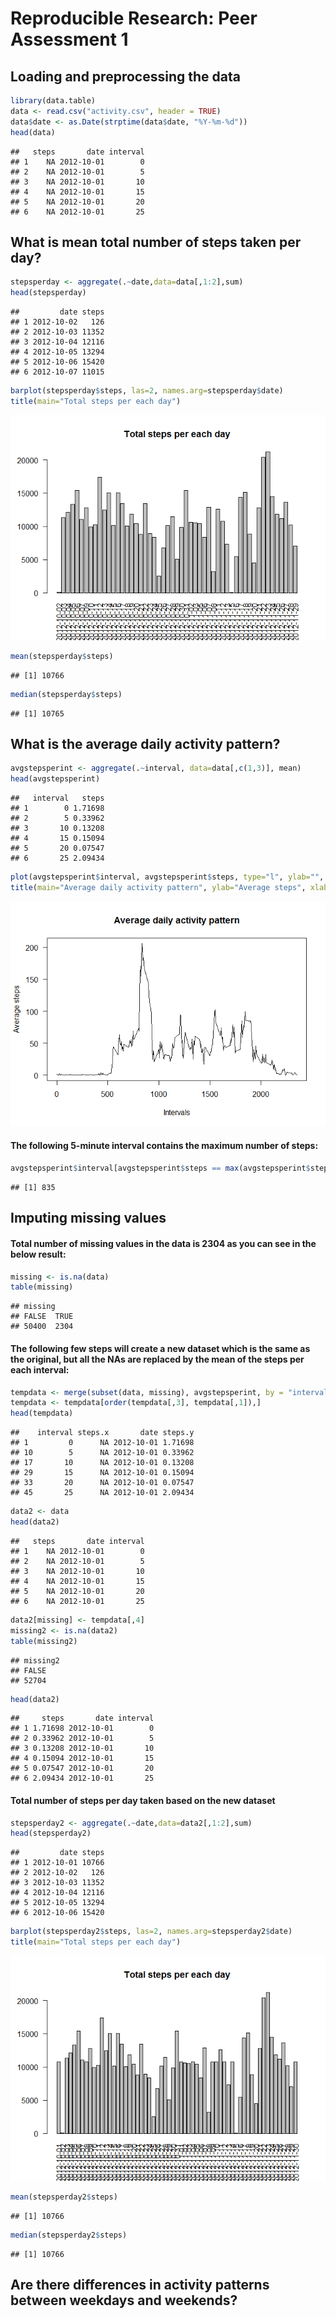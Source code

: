 # Reproducible Research: Peer Assessment 1


## Loading and preprocessing the data

```r
library(data.table)
data <- read.csv("activity.csv", header = TRUE)
data$date <- as.Date(strptime(data$date, "%Y-%m-%d"))
head(data)
```

```
##   steps       date interval
## 1    NA 2012-10-01        0
## 2    NA 2012-10-01        5
## 3    NA 2012-10-01       10
## 4    NA 2012-10-01       15
## 5    NA 2012-10-01       20
## 6    NA 2012-10-01       25
```

## What is mean total number of steps taken per day?

```r
stepsperday <- aggregate(.~date,data=data[,1:2],sum)
head(stepsperday)
```

```
##         date steps
## 1 2012-10-02   126
## 2 2012-10-03 11352
## 3 2012-10-04 12116
## 4 2012-10-05 13294
## 5 2012-10-06 15420
## 6 2012-10-07 11015
```

```r
barplot(stepsperday$steps, las=2, names.arg=stepsperday$date)
title(main="Total steps per each day")
```

![plot of chunk mean](./PA1_template_files/figure-html/mean.png) 

```r
mean(stepsperday$steps)
```

```
## [1] 10766
```

```r
median(stepsperday$steps)
```

```
## [1] 10765
```

## What is the average daily activity pattern?

```r
avgstepsperint <- aggregate(.~interval, data=data[,c(1,3)], mean)
head(avgstepsperint)
```

```
##   interval   steps
## 1        0 1.71698
## 2        5 0.33962
## 3       10 0.13208
## 4       15 0.15094
## 5       20 0.07547
## 6       25 2.09434
```

```r
plot(avgstepsperint$interval, avgstepsperint$steps, type="l", ylab="", xlab="", las=1)
title(main="Average daily activity pattern", ylab="Average steps", xlab="Intervals")
```

![plot of chunk pattern](./PA1_template_files/figure-html/pattern.png) 

#### The following 5-minute interval contains the maximum number of steps:

```r
avgstepsperint$interval[avgstepsperint$steps == max(avgstepsperint$steps)]
```

```
## [1] 835
```

## Imputing missing values

#### Total number of missing values in the data is 2304 as you can see in the below result:

```r
missing <- is.na(data)
table(missing)
```

```
## missing
## FALSE  TRUE 
## 50400  2304
```

#### The following few steps will create a new dataset which is the same as the original, but all the NAs are replaced by the mean of the steps per each interval:

```r
tempdata <- merge(subset(data, missing), avgstepsperint, by = "interval")
tempdata <- tempdata[order(tempdata[,3], tempdata[,1]),]
head(tempdata)
```

```
##    interval steps.x       date steps.y
## 1         0      NA 2012-10-01 1.71698
## 10        5      NA 2012-10-01 0.33962
## 17       10      NA 2012-10-01 0.13208
## 29       15      NA 2012-10-01 0.15094
## 33       20      NA 2012-10-01 0.07547
## 45       25      NA 2012-10-01 2.09434
```

```r
data2 <- data
head(data2)
```

```
##   steps       date interval
## 1    NA 2012-10-01        0
## 2    NA 2012-10-01        5
## 3    NA 2012-10-01       10
## 4    NA 2012-10-01       15
## 5    NA 2012-10-01       20
## 6    NA 2012-10-01       25
```

```r
data2[missing] <- tempdata[,4]
missing2 <- is.na(data2)
table(missing2)
```

```
## missing2
## FALSE 
## 52704
```

```r
head(data2)
```

```
##     steps       date interval
## 1 1.71698 2012-10-01        0
## 2 0.33962 2012-10-01        5
## 3 0.13208 2012-10-01       10
## 4 0.15094 2012-10-01       15
## 5 0.07547 2012-10-01       20
## 6 2.09434 2012-10-01       25
```

#### Total number of steps per day taken based on the new dataset

```r
stepsperday2 <- aggregate(.~date,data=data2[,1:2],sum)
head(stepsperday2)
```

```
##         date steps
## 1 2012-10-01 10766
## 2 2012-10-02   126
## 3 2012-10-03 11352
## 4 2012-10-04 12116
## 5 2012-10-05 13294
## 6 2012-10-06 15420
```

```r
barplot(stepsperday2$steps, las=2, names.arg=stepsperday2$date)
title(main="Total steps per each day")
```

![plot of chunk mean2](./PA1_template_files/figure-html/mean2.png) 

```r
mean(stepsperday2$steps)
```

```
## [1] 10766
```

```r
median(stepsperday2$steps)
```

```
## [1] 10766
```

## Are there differences in activity patterns between weekdays and weekends?
